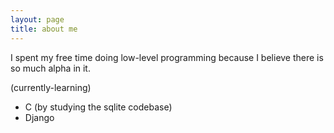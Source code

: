 ```yaml
---
layout: page
title: about me
---
```

I spent my free time doing low-level programming because I believe there is so much alpha in it.

(currently-learning)
- C (by studying the sqlite codebase)
- Django
